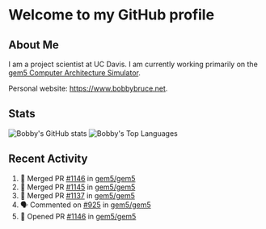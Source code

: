 # Welcome to my GitHub profile

## About Me

I am a project scientist at UC Davis. I am currently working primarily on the [gem5 Computer Architecture Simulator](https://github.com/gem5).

Personal website: <https://www.bobbybruce.net>.

## Stats

![Bobby's GitHub stats](https://github-readme-stats.vercel.app/api?username=bobbyrbruce&show_icons=true&theme=responsive&include_all_commits=true&count_private=true&show=reviews&disable_animations=true)
![Bobby's Top Languages ](https://github-readme-stats.vercel.app/api/top-langs/?username=bobbyrbruce&layout=compact&theme=responsive&count_private=true&langs_count=10&disable_animations=true)

## Recent Activity

<!--START_SECTION:activity-->
1. 🎉 Merged PR [#1146](https://github.com/gem5/gem5/pull/1146) in [gem5/gem5](https://github.com/gem5/gem5)
2. 🎉 Merged PR [#1145](https://github.com/gem5/gem5/pull/1145) in [gem5/gem5](https://github.com/gem5/gem5)
3. 🎉 Merged PR [#1137](https://github.com/gem5/gem5/pull/1137) in [gem5/gem5](https://github.com/gem5/gem5)
4. 🗣 Commented on [#925](https://github.com/gem5/gem5/pull/925#issuecomment-2121009219) in [gem5/gem5](https://github.com/gem5/gem5)
5. 💪 Opened PR [#1146](https://github.com/gem5/gem5/pull/1146) in [gem5/gem5](https://github.com/gem5/gem5)
<!--END_SECTION:activity-->
